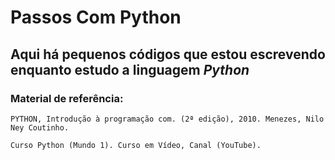 # Passos Com Python

## Aqui há pequenos códigos que estou escrevendo enquanto estudo a linguagem _Python_

### Material de referência:

    PYTHON, Introdução à programação com. (2ª edição), 2010. Menezes, Nilo Ney Coutinho.

    Curso Python (Mundo 1). Curso em Vídeo, Canal (YouTube).
